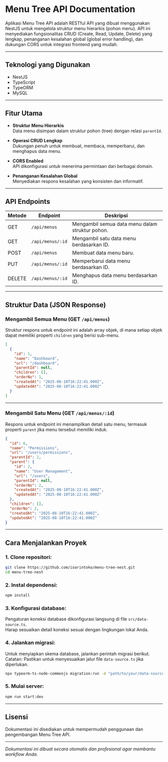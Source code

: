 
# Menu Tree API Documentation

Aplikasi Menu Tree API adalah RESTful API yang dibuat menggunakan NestJS untuk mengelola struktur menu hierarkis (pohon menu). API ini menyediakan fungsionalitas CRUD (Create, Read, Update, Delete) yang lengkap, penanganan kesalahan global (global error handling), dan dukungan CORS untuk integrasi frontend yang mudah.

---

## Teknologi yang Digunakan

- NestJS
- TypeScript
- TypeORM
- MySQL

---

## Fitur Utama

- **Struktur Menu Hierarkis**  
  Data menu disimpan dalam struktur pohon (tree) dengan relasi `parentId`.

- **Operasi CRUD Lengkap**  
  Dukungan penuh untuk membuat, membaca, memperbarui, dan menghapus data menu.

- **CORS Enabled**  
  API dikonfigurasi untuk menerima permintaan dari berbagai domain.

- **Penanganan Kesalahan Global**  
  Menyediakan respons kesalahan yang konsisten dan informatif.

---

## API Endpoints

| Metode | Endpoint          | Deskripsi                        |
|--------|-------------------|---------------------------------|
| GET    | `/api/menus`      | Mengambil semua data menu dalam struktur pohon. |
| GET    | `/api/menus/:id`  | Mengambil satu data menu berdasarkan ID.         |
| POST   | `/api/menus`      | Membuat data menu baru.                           |
| PUT    | `/api/menus/:id`  | Memperbarui data menu berdasarkan ID.            |
| DELETE | `/api/menus/:id`  | Menghapus data menu berdasarkan ID.              |

---

## Struktur Data (JSON Response)

### Mengambil Semua Menu (GET `/api/menus`)

Struktur respons untuk endpoint ini adalah array objek, di mana setiap objek dapat memiliki properti `children` yang berisi sub-menu.

```json
[
  {
    "id": 1,
    "name": "Dashboard",
    "url": "/dashboard",
    "parentId": null,
    "children": [],
    "orderNo": 1,
    "createdAt": "2025-08-10T16:22:41.000Z",
    "updatedAt": "2025-08-10T16:22:41.000Z"
  }
]
```

---

### Mengambil Satu Menu (GET `/api/menus/:id`)

Respons untuk endpoint ini menampilkan detail satu menu, termasuk properti `parent` jika menu tersebut memiliki induk.

```json
{
  "id": 6,
  "name": "Permissions",
  "url": "/users/permissions",
  "parentId": 2,
  "parent": {
    "id": 2,
    "name": "User Management",
    "url": "/users",
    "parentId": null,
    "orderNo": 2,
    "createdAt": "2025-08-10T16:22:41.000Z",
    "updatedAt": "2025-08-10T16:22:41.000Z"
  },
  "children": [],
  "orderNo": 2,
  "createdAt": "2025-08-10T16:22:41.000Z",
  "updatedAt": "2025-08-10T16:22:41.000Z"
}
```

---

## Cara Menjalankan Proyek

### 1. Clone repositori:

```bash
git clone https://github.com/ioarintoko/menu-tree-nest.git
cd menu-tree-nest
```

### 2. Instal dependensi:

```bash
npm install
```

### 3. Konfigurasi database:

Pengaturan koneksi database dikonfigurasi langsung di file `src/data-source.ts`.  
Harap sesuaikan detail koneksi sesuai dengan lingkungan lokal Anda.

### 4. Jalankan migrasi:

Untuk menyiapkan skema database, jalankan perintah migrasi berikut.  
Catatan: Pastikan untuk menyesuaikan jalur file `data-source.ts` jika diperlukan.

```bash
npx typeorm-ts-node-commonjs migration:run -d "path/to/your/data-source.ts"
```

### 5. Mulai server:

```bash
npm run start:dev
```

---

## Lisensi

Dokumentasi ini disediakan untuk mempermudah penggunaan dan pengembangan Menu Tree API.

---

*Dokumentasi ini dibuat secara otomatis dan profesional agar membantu workflow Anda.*
